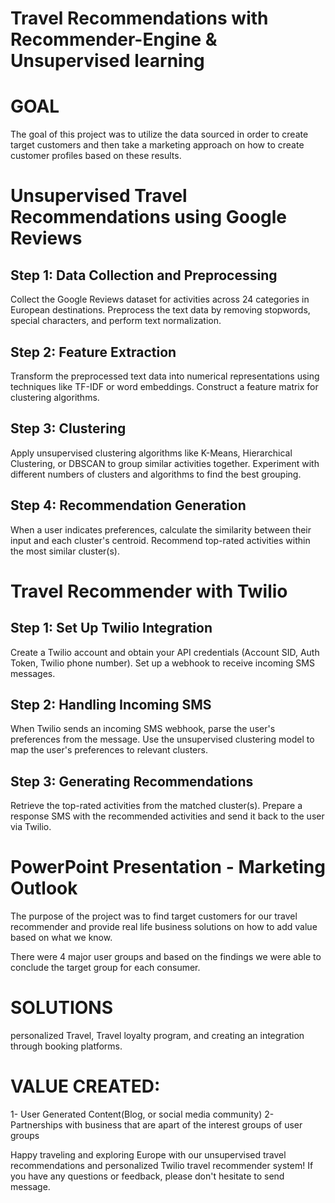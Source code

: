 # Travel Recommendations with Recommender-Engine & Unsupervised learning 

# GOAL

The goal of this project was to utilize the data sourced in order to create target customers and then take a marketing approach on how to create customer profiles based on these results.

# Unsupervised Travel Recommendations using Google Reviews
## Step 1: Data Collection and Preprocessing
Collect the Google Reviews dataset for activities across 24 categories in European destinations.
Preprocess the text data by removing stopwords, special characters, and perform text normalization.
## Step 2: Feature Extraction
Transform the preprocessed text data into numerical representations using techniques like TF-IDF or word embeddings.
Construct a feature matrix for clustering algorithms.
## Step 3: Clustering
Apply unsupervised clustering algorithms like K-Means, Hierarchical Clustering, or DBSCAN to group similar activities together.
Experiment with different numbers of clusters and algorithms to find the best grouping.
## Step 4: Recommendation Generation
When a user indicates preferences, calculate the similarity between their input and each cluster's centroid.
Recommend top-rated activities within the most similar cluster(s).
# Travel Recommender with Twilio
## Step 1: Set Up Twilio Integration
Create a Twilio account and obtain your API credentials (Account SID, Auth Token, Twilio phone number).
Set up a webhook to receive incoming SMS messages.
## Step 2: Handling Incoming SMS
When Twilio sends an incoming SMS webhook, parse the user's preferences from the message.
Use the unsupervised clustering model to map the user's preferences to relevant clusters.
## Step 3: Generating Recommendations
Retrieve the top-rated activities from the matched cluster(s).
Prepare a response SMS with the recommended activities and send it back to the user via Twilio.

# PowerPoint Presentation - Marketing Outlook

The purpose of the project was to find target customers for our travel recommender and provide real life business solutions on how to add value based on what we know.

There were 4 major user groups and based on the findings we were able to conclude the target group for each consumer. 

# SOLUTIONS

personalized Travel, Travel loyalty program, and creating an integration through booking platforms.

# VALUE CREATED:

1- User Generated Content(Blog, or social media community)
2- Partnerships with business that are apart of the interest groups of user groups

Happy traveling and exploring Europe with our unsupervised travel recommendations and personalized Twilio travel recommender system! If you have any questions or feedback, please don't hesitate to send message.
